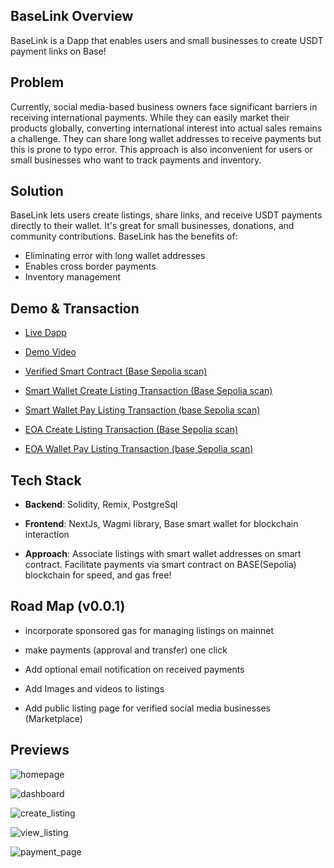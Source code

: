 ## BaseLink Overview

BaseLink is a Dapp that enables users and small businesses to create USDT payment links on Base!

## Problem

Currently, social media-based business owners face significant barriers in receiving international payments. While they can easily market their products globally, converting international interest into actual sales remains a challenge. They can share long wallet addresses to receive payments but this is prone to typo error. This approach is also inconvenient for users or small businesses who want to track payments and inventory.

## Solution

BaseLink lets users create listings, share links, and receive USDT payments directly to their wallet. It's great for small businesses, donations, and community contributions. BaseLink has the benefits of:

- Eliminating error with long wallet addresses
- Enables cross border payments
- Inventory management

## Demo & Transaction

- [Live Dapp](https://baselnk.vercel.app)

- [Demo Video](https://youtu.be/TLY0ymsPMnc)

- [Verified Smart Contract (Base Sepolia scan)](https://sepolia.basescan.org/address/0x348f9695E78b67931Fd9CB705e8bCbdDDA15cDB9#events)

- [Smart Wallet Create Listing Transaction (Base Sepolia scan)](https://sepolia.basescan.org/tx/0x234cfa0eeee2a629b23b40827d1bab431732db5bab29ca93b595d1bb63083beb)

- [Smart Wallet Pay Listing Transaction (base Sepolia scan) ](https://sepolia.basescan.org/tx/0xb4a1d2e2add16667e46692f14b5cc116c505165a050d0c1a3050b488c1c2071f)

- [EOA Create Listing Transaction (Base Sepolia scan)](https://sepolia.basescan.org/tx/0x81356115fb6eff94b27daa51740036352b088e0448f6543777701dcc5e0121d2)

- [EOA Wallet Pay Listing Transaction (base Sepolia scan) ](https://sepolia.basescan.org/tx/0x88aa50c47998a878273a7b11ec914ed549a92f6f973e2f768a0043d30dcca3ad)

## Tech Stack

- **Backend**: Solidity, Remix, PostgreSql

- **Frontend**: NextJs, Wagmi library, Base smart wallet for blockchain interaction

- **Approach**: Associate listings with smart wallet addresses on smart contract. Facilitate payments via smart contract on BASE(Sepolia) blockchain for speed, and gas free!

## Road Map (v0.0.1)

- incorporate sponsored gas for managing listings on mainnet

- make payments (approval and transfer) one click

- Add optional email notification on received payments

- Add Images and videos to listings

- Add public listing page for verified social media businesses (Marketplace)

## Previews

![homepage](https://baselnk.vercel.app/img/homepage.png)

![dashboard](https://baselnk.vercel.app/img/dashboard.png)

![create_listing](https://baselnk.vercel.app/img/create_listing.png)

![view_listing](https://baselnk.vercel.app/img/view_listing.png)

![payment_page](https://baselnk.vercel.app/img/payment_page.png)
